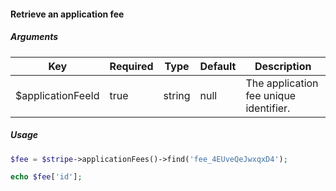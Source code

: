 #### Retrieve an application fee

##### Arguments

<table>
    <thead>
        <th>Key</th>
        <th>Required</th>
        <th>Type</th>
        <th>Default</th>
        <th>Description</th>
    </thead>
    <tbody>
        <tr>
            <td>$applicationFeeId</td>
            <td>true</td>
            <td>string</td>
            <td>null</td>
            <td>The application fee unique identifier.</td>
        </tr>
    </tbody>
</table>

##### Usage

```php
$fee = $stripe->applicationFees()->find('fee_4EUveQeJwxqxD4');

echo $fee['id'];
```
